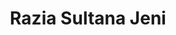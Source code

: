 ---
title : "Razia Sultana Jeni"
# full screen navigation
first_name : "Razia Sultana"
last_name : "JENI"
bg_image : "images/backgrounds/jeni.jpg"
# animated text loop
occupations:
- "Writer"
- "Columnist"
- "Screenplay Writer"

# slider background image loop
slider_images:
- "images/slider/slider-1.jpeg"
- "images/slider/slider-2.jpeg"
- "images/slider/slider-3.jpeg"
- "images/slider/slider-4.jpeg"

# button
button:
  enable : true
  label : "Contact Me"
  link : "#contact"


# custom style
custom_class: "" 
custom_attributes: "" 
custom_css: ""

---